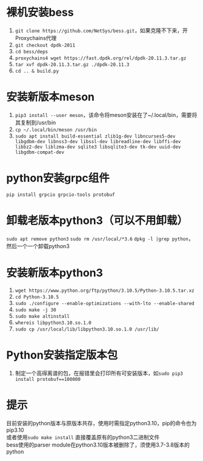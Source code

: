 # 裸机安装bess
1. `git clone https://github.com/NetSys/bess.git`，如果克隆不下来，开Proxychains代理
2. `git checkout dpdk-2011`
3. `cd bess/deps`
4. `proxychains4 wget https://fast.dpdk.org/rel/dpdk-20.11.3.tar.gz`
5. `tar xvf dpdk-20.11.3.tar.gz ./dpdk-20.11.3`
6. `cd .. & build.py`

# 安装新版本meson
1. `pip3 install --user meson`，该命令将meson安装在了~/.local/bin，需要将其复制到/usr/bin  
2. `cp ~/.local/bin/meson /usr/bin`
3. `sudo apt install build-essential zlib1g-dev libncurses5-dev libgdbm-dev libnss3-dev libssl-dev libreadline-dev libffi-dev libbz2-dev liblzma-dev sqlite3 libsqlite3-dev tk-dev uuid-dev libgdbm-compat-dev`


# python安装grpc组件
`pip install grpcio grpcio-tools protobuf`

# 卸载老版本python3（可以不用卸载）
`sudo apt remove python3`
`sudo rm /usr/local/*3.6`
`dpkg -l |grep python`，然后一个一个卸载python3

# 安装新版本python3
1. `wget https://www.python.org/ftp/python/3.10.5/Python-3.10.5.tar.xz`
2. `cd Python-3.10.5`
3. `sudo ./configure --enable-optimizations --with-lto --enable-shared`
4. `sudo make -j 30`
5. `sudo make altinstall`
6. `whereis libpython3.10.so.1.0`
7. `sudo cp /usr/local/lib/libpython3.10.so.1.0 /usr/lib/`  

# Python安装指定版本包
1. 制定一个高得离谱的包，在报错里会打印所有可安装版本，如`sudo pip3 install protobuf==100000`

# 提示
目前安装的python版本与原版本共存，使用时需指定python3.10，pip的命令也为pip3.10  
或者使用`sudo make install` 直接覆盖原有的python3二进制文件  
bess使用的parser module在python3.10版本被删除了，须使用3.7-3.8版本的python
